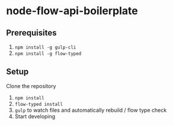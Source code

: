 # node-flow-api-boilerplate

## Prerequisites

1. `npm install -g gulp-cli`
2. `npm install -g flow-typed`

## Setup

Clone the repository

1. `npm install`
2. `flow-typed install`
3. `gulp` to watch files and automatically rebuild / flow type check
4. Start developing

